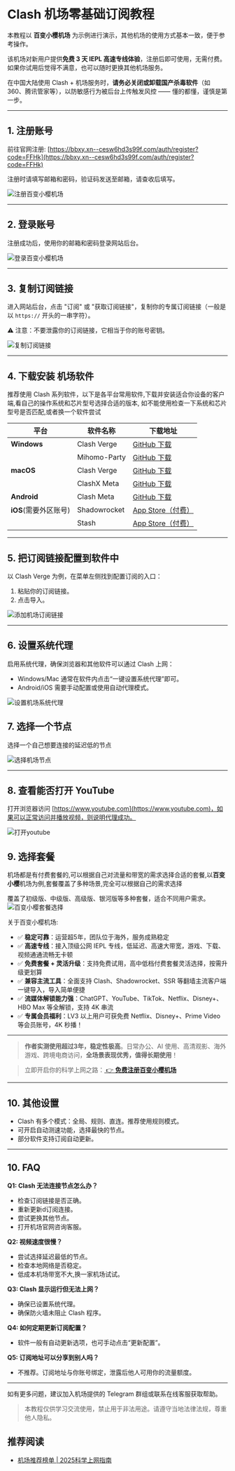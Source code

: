 # Clash 机场零基础订阅教程

本教程以 **百变小樱机场** 为示例进行演示，其他机场的使用方式基本一致，便于参考操作。

该机场对新用户提供**免费 3 天 IEPL 高速专线体验**，注册后即可使用，无需付费。如果你试用后觉得不满意，也可以随时更换其他机场服务。

在中国大陆使用 Clash + 机场服务时，**请务必关闭或卸载国产杀毒软件**（如 360、腾讯管家等），以防敏感行为被后台上传触发风控 —— 懂的都懂，谨慎是第一步。


---

## 1. 注册账号

前往官网注册: [https://bbxy.xn--cesw6hd3s99f.com/auth/register?code=FFHk](https://bbxy.xn--cesw6hd3s99f.com/auth/register?code=FFHk)

注册时请填写邮箱和密码，验证码发送至邮箱，请查收后填写。

![注册百变小樱机场](./assets/regsiter.webp)

---

## 2. 登录账号

注册成功后，使用你的邮箱和密码登录网站后台。

![登录百变小樱机场](./assets/login.webp)

---

## 3. 复制订阅链接

进入网站后台，点击 "订阅" 或 "获取订阅链接"，复制你的专属订阅链接（一般是以 `https://` 开头的一串字符）。

⚠️ 注意：不要泄露你的订阅链接，它相当于你的账号密钥。

![复制订阅链接](./assets/suburl.webp)

---

## 4. 下载安装 机场软件

推荐使用 Clash 系列软件，以下是各平台常用软件,下载并安装适合你设备的客户端,看自己的操作系统和芯片型号选择合适的版本,
如不能使用检查一下系统和芯片型号是否匹配,或者换一个软件尝试

| 平台              | 软件名称         | 下载地址                                                                 |
|-----------------|------------------|--------------------------------------------------------------------------|
| **Windows**     | Clash Verge      | [GitHub 下载](https://github.com/zzzgydi/clash-verge/releases)          |
|                 | Mihomo-Party     | [GitHub 下载](https://github.com/mihomo-party-org/mihomo-party/releases)       |
| **macOS**       | Clash Verge      | [GitHub 下载](https://github.com/zzzgydi/clash-verge/releases)          |
|                 | ClashX Meta      | [GitHub 下载](https://github.com/MetaCubeX/ClashX.Meta/releases)        |
| **Android**     | Clash Meta       | [GitHub 下载](https://github.com/MetaCubeX/ClashMetaForAndroid/releases)|
| **iOS**(需要外区账号) | Shadowrocket     | [App Store（付费）](https://apps.apple.com/app/shadowrocket/id932747118)|
|                 | Stash            | [App Store（付费）](https://apps.apple.com/app/stash-rule-based-proxy/id1596063349)|

---

## 5. 把订阅链接配置到软件中

以 Clash Verge 为例，在菜单左侧找到配置订阅的入口：

1. 粘贴你的订阅链接。
2. 点击导入。

![添加机场订阅链接](./assets/importurl.webp)

---

## 6. 设置系统代理

启用系统代理，确保浏览器和其他软件可以通过 Clash 上网：

- Windows/Mac 通常在软件内点击“一键设置系统代理”即可。
- Android/iOS 需要手动配置或使用自动代理模式。

![设置机场系统代理](./assets/systemproxy.webp)

## 7. 选择一个节点

选择一个自己想要连接的延迟低的节点

![选择机场节点](./assets/choosenode.webp)

---

## 8. 查看能否打开 YouTube

打开浏览器访问 [https://www.youtube.com](https://www.youtube.com)，如果可以正常访问并播放视频，则说明代理成功。

![打开youtube](./assets/youtube.webp)

## 9. 选择套餐

机场都是有付费套餐的,可以根据自己对流量和带宽的需求选择合适的套餐,以**百变小樱**机场为例,套餐覆盖了多种场景,完全可以根据自己的需求选择

覆盖了初级版、中级版、高级版、银河版等多种套餐，适合不同用户需求。
![百变小樱套餐选择](./assets/pakage.webp)

关于百变小樱机场:
- ✅ **稳定可靠**：运营超5年，团队位于海外，服务成熟稳定
- ✅ **高速专线**：接入顶级公网 IEPL 专线，低延迟、高速大带宽，游戏、下载、视频通通流畅无卡顿
- ✅ **免费套餐 + 灵活升级**：支持免费试用，高中低档付费套餐灵活选择，按需升级更划算
- ✅ **兼容主流工具**：全面支持 Clash、Shadowrocket、SSR 等翻墙主流客户端一键导入，导入简单便捷
- ✅ **流媒体解锁能力强**：ChatGPT、YouTube、TikTok、Netflix、Disney+、HBO Max 等全解锁，支持 4K 串流
- ✅ **专属会员福利**：LV3 以上用户可获免费 Netflix、Disney+、Prime Video 等会员账号，4K 秒播！

---

> **作者实测使用超过3年，稳定性极高**。日常办公、AI 使用、高清观影、海外游戏、跨境电商访问，**全场景表现优秀，值得长期使用**！

> 立即开启你的科学上网之路：[ 👉 **免费注册百变小樱机场**](https://bbxy.xn--cesw6hd3s99f.com/auth/register?code=FFHk)


---

## 10. 其他设置

- Clash 有多个模式：全局、规则、直连。推荐使用规则模式。
- 可开启自动测速功能，选择最快的节点。
- 部分软件支持订阅自动更新。

---

## 10. FAQ

**Q1: Clash 无法连接节点怎么办？**
- 检查订阅链接是否正确。
- 重新更新d订阅连接。
- 尝试更换其他节点。
- 打开机场官网咨询客服。

**Q2: 视频速度很慢？**
- 尝试选择延迟最低的节点。
- 检查本地网络是否稳定。
- 低成本机场带宽不大,换一家机场试试。

**Q3: Clash 显示运行但无法上网？**
- 确保已设置系统代理。
- 确保防火墙未阻止 Clash 程序。

**Q4: 如何定期更新订阅配置？**
- 软件一般有自动更新选项，也可手动点击“更新配置”。

**Q5: 订阅地址可以分享到别人吗？**
- 不推荐。订阅地址与你账号绑定，泄露后他人可用你的流量额度。

---

如有更多问题，建议加入机场提供的 Telegram 群组或联系在线客服获取帮助。

> 本教程仅供学习交流使用，禁止用于非法用途。请遵守当地法律法规，尊重他人隐私。

## 推荐阅读

- [机场推荐榜单 | 2025科学上网指南 ](https://gptvpnhelper.com/airport-access/)

